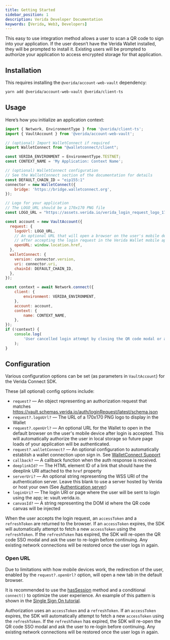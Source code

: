 ```yaml
---
title: Getting Started
sidebar_position: 1
description: Verida Developer Documentation
keywords: [Verida, Web3, Developers]
---
```


This easy to use integration method allows a user to scan a QR code to sign into your application. If the user doesn’t have the Verida Wallet installed, they will be prompted to install it. Existing users will be prompted to authorize your application to access encrypted storage for that application.

## Installation

This requires installing the `@verida/account-web-vault` dependency:

```bash npm2yarn
yarn add @verida/account-web-vault @verida/client-ts
```

## Usage

Here’s how you initialize an application context:

```jsx
import { Network, EnvironmentType } from '@verida/client-ts';
import { VaultAccount } from '@verida/account-web-vault';

// (optional) Import WalletConnect if required
import WalletConnect from "@walletconnect/client";

const VERIDA_ENVIRONMENT = EnvironmentType.TESTNET;
const CONTEXT_NAME = 'My Application: Context Name';

// (optional) WalletConnect configuration
// See the WalletConnect section of the documentation for details
const DEFAULT_CHAIN_ID = "eip155:1"
connector = new WalletConnect({
    bridge: 'https://bridge.walletconnect.org',
});

// Logo for your application
// The LOGO_URL should be a 170x170 PNG file
const LOGO_URL = "https://assets.verida.io/verida_login_request_logo_170x170.png";

const account = new VaultAccount({
  request: {
    logoUrl: LOGO_URL,
    // An optional URL that will open a browser on the user's mobile device
    // after accepting the login request in the Verida Wallet mobile app
    openURL: window.location.href,
  },
  walletConnect: {
    version: connector.version,
    uri: connector.uri,
    chainId: DEFAULT_CHAIN_ID,
  },
});

const context = await Network.connect({
	client: {
		environment: VERIDA_ENVIRONMENT,
	},
	account: account,
	context: {
		name: CONTEXT_NAME,
	},
});
if (!context) {
	console.log(
		'User cancelled login attempt by closing the QR code modal or an unexpected error occurred'
	);
}
```

## Configuration

Various configuration options can be set (as parameters in `VaultAccount`) for the Verida Connect SDK.

These (all optional) config options include:

- `request?` — An object representing an authorization request that matches https://vault.schemas.verida.io/auth/loginRequest/latest/schema.json
- `request?.logoUrl?` — The URL of a 170x170 PNG logo to display in the Wallet
- `request?.openUrl?` — An optional URL for the Wallet to open in the default browser on the user's mobile device after login is accepted. This will automatically authorize the user in local storage so future page loads of your application will be authenticated.
- `request?.walletConnect?` — An optional configuration to automatically establish a wallet connection upon sign in. See [WalletConnect Support](./wallet-connect)
- `callback?` — A callback function when the auth response is received.
- `deeplinkId?` — The HTML element ID of a link that should have the deeplink URI attached to the `href` property
- `serverUri?` — An optional string representing the WSS URI of the authentication server. Leave this blank to use a server hosted by Verida or host your own (See [Authentication server](./sso-authentication-server))
- `loginUri?` — The login URI or page where the user will be sent to login using the app; ie: vault.verida.io.
- `canvasId?` — A string representing the DOM id where the QR code canvas will be injected

When the user accepts the login request, an `accessToken` and a `refreshToken` are returned to the browser. If an `accessToken` expires, the SDK will automatically attempt to fetch a new `accessToken` using the `refreshToken`. If the `refreshToken` has expired, the SDK will re-open the QR code SSO modal and ask the user to re-login before continuing. Any existing network connections will be restored once the user logs in again.

### Open URL

Due to limitations with how mobile devices work, the redirection of the user, enabled by the `request?.openUrl?` option, will open a new tab in the default browser.

It is recommended to use the [hasSession](../api/verida-js/modules/verida_account_web_vault.md#hassession) method and a conditional `connect()` to optimize the user experience. An example of this pattern is shown in the [Single Sign On tutorial](../tutorial/SSO.mdx).

Authorization uses an `accessToken` and a `refreshToken`. If an `accessToken` expires, the SDK will automatically attempt to fetch a new `accessToken` using the `refreshToken`. If the `refreshToken` has expired, the SDK will re-open the QR code SSO modal and ask the user to re-login before continuing. Any existing network connections will be restored once the user logs in again.
